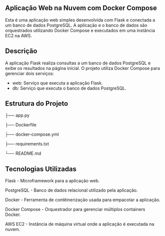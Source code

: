 ## Aplicação Web na Nuvem com Docker Compose

Esta é uma aplicação web simples desenvolvida com Flask e conectada a um banco de dados PostgreSQL. A aplicação e o banco de dados são orquestrados utilizando Docker Compose e executados em uma instância EC2 na AWS.

## Descrição

A aplicação Flask realiza consultas a um banco de dados PostgreSQL e exibe os resultados na página inicial. 
O projeto utiliza Docker Compose para gerenciar dois serviços:
* web: Serviço que executa a aplicação Flask.
* db: Serviço que executa o banco de dados PostgreSQL.


## Estrutura do Projeto

├── app.py               

├── Dockerfile    

├── docker-compose.yml     

├── requirements.txt       

└── README.md              


## Tecnologias Utilizadas

Flask - Microframework para a aplicação web.

PostgreSQL - Banco de dados relacional utilizado pela aplicação.

Docker - Ferramenta de contêinerização usada para empacotar a aplicação.

Docker Compose - Orquestrador para gerenciar múltiplos containers Docker.

AWS EC2 - Instância de máquina virtual onde a aplicação é executada na nuvem.
